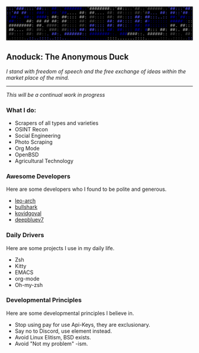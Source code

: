 ![Banner](me.svg)  

## Anoduck: The Anonymous Duck  

*I stand with freedom of speech and the free exchange of ideas within the market place of the mind.*

----------

_This will be a continual work in progress_  

### What I do:  

- Scrapers of all types and varieties  
- OSINT Recon  
- Social Engineering  
- Photo Scraping  
- Org Mode  
- OpenBSD  
- Agricultural Technology  

### Awesome Developers  

Here are some developers who I found to be polite and generous.  

- [leo-arch](https://github.com/leo-arch)  
- [bullshark](https://github.com/bullshark)  
- [kovidgoyal](https://github.com/kovidgoyal)  
- [deepbluev7](https://github.com/deepbluev7)  

### Daily Drivers  

Here are some projects I use in my daily life.  

- Zsh  
- Kitty  
- EMACS  
- org-mode  
- Oh-my-zsh  

### Developmental Principles  

Here are some developmental principles I believe in.  

- Stop using pay for use Api-Keys, they are exclusionary.  
- Say no to Discord, use element instead.  
- Avoid Linux Elitism, BSD exists.  
- Avoid "Not my problem" -ism.  
